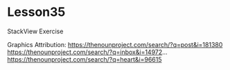 # Lesson35
StackView Exercise

Graphics Attribution:
https://thenounproject.com/search/?q=post&i=181380
https://thenounproject.com/search/?q=inbox&i=14972...
https://thenounproject.com/search/?q=heart&i=96615
